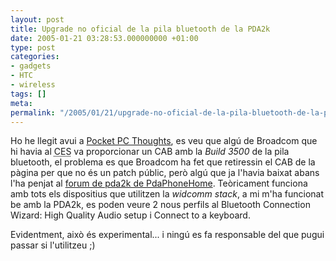 ```yaml
---
layout: post
title: Upgrade no oficial de la pila bluetooth de la PDA2k
date: 2005-01-21 03:28:53.000000000 +01:00
type: post
categories:
- gadgets
- HTC
- wireless
tags: []
meta:
permalink: "/2005/01/21/upgrade-no-oficial-de-la-pila-bluetooth-de-la-pda2k/"
---
```

Ho he llegit avui a [Pocket PC Thoughts](http://www.pocketpcthoughts.com/forums/viewtopic.php?t=36594), es veu que algú de Broadcom que hi havia al <acronym title="Computer Electronic Show">CES</acronym> va proporcionar un CAB amb la _Build 3500_ de la pila bluetooth, el problema es que Broadcom ha fet que retiressin el CAB de la pàgina per que no és un patch públic, però algú que ja l'havia baixat abans l'ha penjat al [forum de pda2k de PdaPhoneHome](http://www.pdaphonehome.com/forums/showthread.php?threadid=41020). Teòricament funciona amb tots els dispositius que utilitzen la _widcomm stack_, a mi m'ha funcionat be amb la PDA2k, es poden veure 2 nous perfils al Bluetooth Connection Wizard: High Quality Audio setup i Connect to a keyboard.

Evidentment, això és experimental... i ningú es fa responsable del que pugui passar si l'utilitzeu ;)

